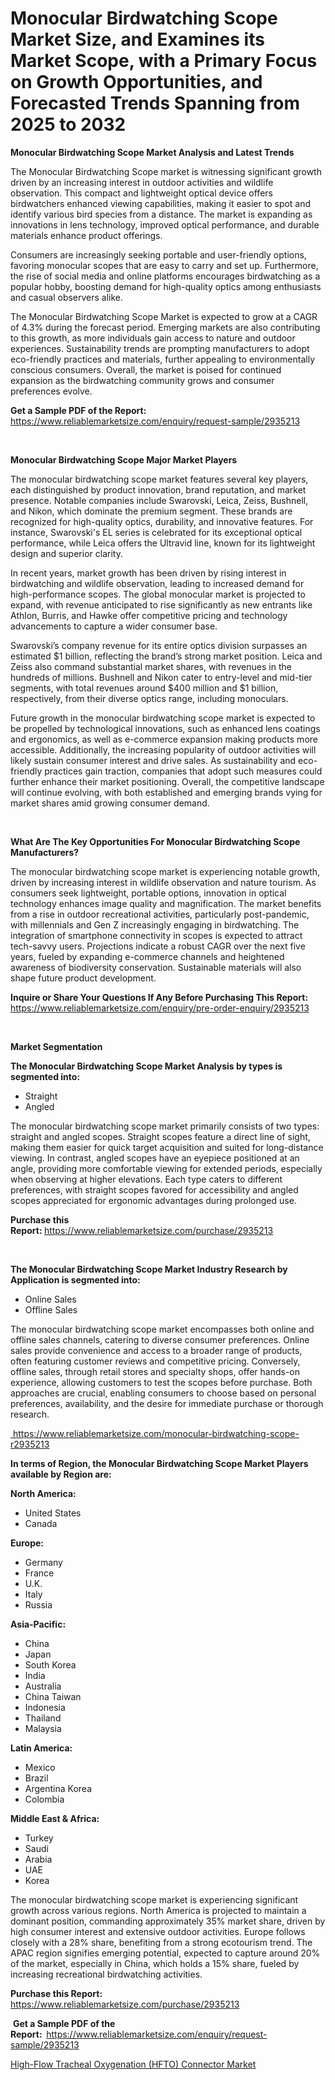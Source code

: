 <p><h1>Monocular Birdwatching Scope Market Size, and Examines its Market Scope, with a Primary Focus on Growth Opportunities, and Forecasted Trends Spanning from 2025 to 2032</h1></p><p><strong>Monocular Birdwatching Scope Market Analysis and Latest Trends</strong></p>
<p><p>The Monocular Birdwatching Scope market is witnessing significant growth driven by an increasing interest in outdoor activities and wildlife observation. This compact and lightweight optical device offers birdwatchers enhanced viewing capabilities, making it easier to spot and identify various bird species from a distance. The market is expanding as innovations in lens technology, improved optical performance, and durable materials enhance product offerings. </p><p>Consumers are increasingly seeking portable and user-friendly options, favoring monocular scopes that are easy to carry and set up. Furthermore, the rise of social media and online platforms encourages birdwatching as a popular hobby, boosting demand for high-quality optics among enthusiasts and casual observers alike.</p><p>The Monocular Birdwatching Scope Market is expected to grow at a CAGR of 4.3% during the forecast period. Emerging markets are also contributing to this growth, as more individuals gain access to nature and outdoor experiences. Sustainability trends are prompting manufacturers to adopt eco-friendly practices and materials, further appealing to environmentally conscious consumers. Overall, the market is poised for continued expansion as the birdwatching community grows and consumer preferences evolve.</p></p>
<p><strong>Get a Sample PDF of the Report:&nbsp;</strong> <a href="https://www.reliablemarketsize.com/enquiry/request-sample/2935213?utm_campaign=2005&utm_medium=2&utm_source=Github&utm_content=ia&utm_term=14032025&utm_id=monocular-birdwatching-scope">https://www.reliablemarketsize.com/enquiry/request-sample/2935213</a></p>
<p>&nbsp;</p>
<p><strong>Monocular Birdwatching Scope Major Market Players</strong></p>
<p><p>The monocular birdwatching scope market features several key players, each distinguished by product innovation, brand reputation, and market presence. Notable companies include Swarovski, Leica, Zeiss, Bushnell, and Nikon, which dominate the premium segment. These brands are recognized for high-quality optics, durability, and innovative features. For instance, Swarovski's EL series is celebrated for its exceptional optical performance, while Leica offers the Ultravid line, known for its lightweight design and superior clarity.</p><p>In recent years, market growth has been driven by rising interest in birdwatching and wildlife observation, leading to increased demand for high-performance scopes. The global monocular market is projected to expand, with revenue anticipated to rise significantly as new entrants like Athlon, Burris, and Hawke offer competitive pricing and technology advancements to capture a wider consumer base.</p><p>Swarovski’s company revenue for its entire optics division surpasses an estimated $1 billion, reflecting the brand’s strong market position. Leica and Zeiss also command substantial market shares, with revenues in the hundreds of millions. Bushnell and Nikon cater to entry-level and mid-tier segments, with total revenues around $400 million and $1 billion, respectively, from their diverse optics range, including monoculars.</p><p>Future growth in the monocular birdwatching scope market is expected to be propelled by technological innovations, such as enhanced lens coatings and ergonomics, as well as e-commerce expansion making products more accessible. Additionally, the increasing popularity of outdoor activities will likely sustain consumer interest and drive sales. As sustainability and eco-friendly practices gain traction, companies that adopt such measures could further enhance their market positioning. Overall, the competitive landscape will continue evolving, with both established and emerging brands vying for market shares amid growing consumer demand.</p></p>
<p>&nbsp;</p>
<p><strong>What Are The Key Opportunities For Monocular Birdwatching Scope Manufacturers?</strong></p>
<p><p>The monocular birdwatching scope market is experiencing notable growth, driven by increasing interest in wildlife observation and nature tourism. As consumers seek lightweight, portable options, innovation in optical technology enhances image quality and magnification. The market benefits from a rise in outdoor recreational activities, particularly post-pandemic, with millennials and Gen Z increasingly engaging in birdwatching. The integration of smartphone connectivity in scopes is expected to attract tech-savvy users. Projections indicate a robust CAGR over the next five years, fueled by expanding e-commerce channels and heightened awareness of biodiversity conservation. Sustainable materials will also shape future product development.</p></p>
<p><strong>Inquire or Share Your Questions If Any Before Purchasing This Report:</strong> <a href="https://www.reliablemarketsize.com/enquiry/pre-order-enquiry/2935213?utm_campaign=2005&utm_medium=2&utm_source=Github&utm_content=ia&utm_term=14032025&utm_id=monocular-birdwatching-scope">https://www.reliablemarketsize.com/enquiry/pre-order-enquiry/2935213</a></p>
<p>&nbsp;</p>
<p><strong>Market Segmentation</strong></p>
<p><strong>The Monocular Birdwatching Scope Market Analysis by types is segmented into:</strong></p>
<p><ul><li>Straight</li><li>Angled</li></ul></p>
<p><p>The monocular birdwatching scope market primarily consists of two types: straight and angled scopes. Straight scopes feature a direct line of sight, making them easier for quick target acquisition and suited for long-distance viewing. In contrast, angled scopes have an eyepiece positioned at an angle, providing more comfortable viewing for extended periods, especially when observing at higher elevations. Each type caters to different preferences, with straight scopes favored for accessibility and angled scopes appreciated for ergonomic advantages during prolonged use.</p></p>
<p><strong>Purchase this Report:&nbsp;</strong><a href="https://www.reliablemarketsize.com/purchase/2935213?utm_campaign=2005&utm_medium=2&utm_source=Github&utm_content=ia&utm_term=14032025&utm_id=monocular-birdwatching-scope">https://www.reliablemarketsize.com/purchase/2935213</a></p>
<p>&nbsp;</p>
<p><strong>The Monocular Birdwatching Scope Market Industry Research by Application is segmented into:</strong></p>
<p><ul><li>Online Sales</li><li>Offline Sales</li></ul></p>
<p><p>The monocular birdwatching scope market encompasses both online and offline sales channels, catering to diverse consumer preferences. Online sales provide convenience and access to a broader range of products, often featuring customer reviews and competitive pricing. Conversely, offline sales, through retail stores and specialty shops, offer hands-on experience, allowing customers to test the scopes before purchase. Both approaches are crucial, enabling consumers to choose based on personal preferences, availability, and the desire for immediate purchase or thorough research.</p></p>
<p><a href="https://www.reliablemarketsize.com/monocular-birdwatching-scope-r2935213?utm_campaign=2005&utm_medium=2&utm_source=Github&utm_content=ia&utm_term=14032025&utm_id=monocular-birdwatching-scope">&nbsp;https://www.reliablemarketsize.com/monocular-birdwatching-scope-r2935213</a></p>
<p><strong>In terms of Region, the Monocular Birdwatching Scope Market Players available by Region are:</strong></p>
<p>
    <p> <strong> North America: </strong>
        <ul>
            <li>United States</li>
            <li>Canada</li>
        </ul>
        </p> 
    <p> <strong> Europe: </strong>
        <ul>
            <li>Germany</li>
            <li>France</li>
            <li>U.K.</li>
            <li>Italy</li>
            <li>Russia</li>
        </ul>
        </p> 
    <p> <strong> Asia-Pacific: </strong>
        <ul>
            <li>China</li>
            <li>Japan</li>
            <li>South Korea</li>
            <li>India</li>
            <li>Australia</li>
            <li>China Taiwan</li>
            <li>Indonesia</li>
            <li>Thailand</li>
            <li>Malaysia</li>
        </ul>
        </p> 
    <p> <strong> Latin America: </strong>
        <ul>
            <li>Mexico</li>
            <li>Brazil</li>
            <li>Argentina Korea</li>
            <li>Colombia</li>
        </ul>
        </p> 
    <p> <strong> Middle East & Africa: </strong>
        <ul>
            <li>Turkey</li>
            <li>Saudi</li>
            <li>Arabia</li>
            <li>UAE</li>
            <li>Korea</li>
        </ul>
    </p>
    </p>
<p><p>The monocular birdwatching scope market is experiencing significant growth across various regions. North America is projected to maintain a dominant position, commanding approximately 35% market share, driven by high consumer interest and extensive outdoor activities. Europe follows closely with a 28% share, benefiting from a strong ecotourism trend. The APAC region signifies emerging potential, expected to capture around 20% of the market, especially in China, which holds a 15% share, fueled by increasing recreational birdwatching activities.</p></p>
<p><strong>Purchase this Report: </strong><a href="https://www.reliablemarketsize.com/purchase/2935213?utm_campaign=2005&utm_medium=2&utm_source=Github&utm_content=ia&utm_term=14032025&utm_id=monocular-birdwatching-scope">https://www.reliablemarketsize.com/purchase/2935213</a></p>
<p>&nbsp;<strong>Get a Sample PDF of the Report:&nbsp;&nbsp;</strong><a href="https://www.reliablemarketsize.com/enquiry/request-sample/2935213?utm_campaign=2005&utm_medium=2&utm_source=Github&utm_content=ia&utm_term=14032025&utm_id=monocular-birdwatching-scope">https://www.reliablemarketsize.com/enquiry/request-sample/2935213</a></p>
<p><strong></strong></p>
<p><p><a href="https://github.com/gogashopkewy/Market-Research-Report-List-1/blob/main/high-flow-tracheal-oxygenation-hfto-connector-market.md?utm_campaign=2005&utm_medium=2&utm_source=Github&utm_content=ia&utm_term=14032025&utm_id=monocular-birdwatching-scope">High-Flow Tracheal Oxygenation (HFTO) Connector Market</a></p></p>